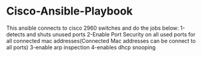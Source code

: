 # Cisco-Ansible-Playbook
This ansible connects to cisco 2960 switches and do the jobs below: 1-detects and shuts unused ports 2-Enable Port Security on all used ports for all connected mac addresses(Connected Mac addresses can be connect to all ports) 3-enable arp inspection 4-enables dhcp snooping
